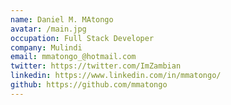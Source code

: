 ```yaml
---
name: Daniel M. MAtongo
avatar: /main.jpg
occupation: Full Stack Developer
company: Mulindi
email: mmatongo_@hotmail.com
twitter: https://twitter.com/ImZambian
linkedin: https://www.linkedin.com/in/mmatongo/
github: https://github.com/mmatongo
---
```

